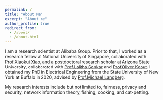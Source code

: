 ```yaml
---
permalink: /
title: "About Me"
excerpt: "About me"
author_profile: true
redirect_from: 
  - /about/
  - /about.html
---
```


I am a research scientist at Alibaba Group. Prior to that, I 
 worked as a research fellow at National University of 
Singapore, collaborated with 
[Prof.Xiaokui Xiao](https://www.comp.nus.edu.sg/~xiaoxk/), and a postdoctoral 
research scholar at Arizona State University, collaborated with 
[Prof.Lalitha Sankar](https://sankar.engineering.asu.edu/) and 
[Prof.Oliver Kosut](https://sites.google.com/site/okosut/).
I obtained my PhD in Electrical Engineering from the State University of New York at Buffalo in 2020, advised by 
[Prof.Michael Langberg](https://www.acsu.buffalo.edu/~mikel/).

My research interests include but not limited to, fairness, privacy and security, network information theory, fishing, cooking, and cat-petting.
